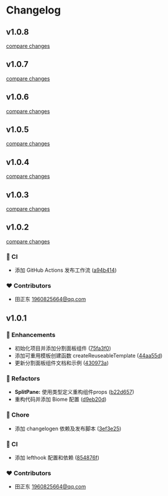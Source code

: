 # Changelog


## v1.0.8

[compare changes](https://github.com/eastgold15/vue-split-pane-v3/compare/v1.0.7...v1.0.8)

## v1.0.7

[compare changes](https://github.com/eastgold15/vue-split-pane-v3/compare/v1.0.6...v1.0.7)

## v1.0.6

[compare changes](https://github.com/eastgold15/vue-split-pane-v3/compare/v1.0.5...v1.0.6)

## v1.0.5

[compare changes](https://github.com/eastgold15/vue-split-pane-v3/compare/v1.0.4...v1.0.5)

## v1.0.4

[compare changes](https://github.com/eastgold15/vue-split-pane-v3/compare/v1.0.3...v1.0.4)

## v1.0.3

[compare changes](https://github.com/eastgold15/vue-split-pane-v3/compare/v1.0.2...v1.0.3)

## v1.0.2

[compare changes](https://github.com/eastgold15/vue-split-pane-v3/compare/v1.0.1...v1.0.2)

### 🤖 CI

- 添加 GitHub Actions 发布工作流 ([a94b414](https://github.com/eastgold15/vue-split-pane-v3/commit/a94b414))

### ❤️ Contributors

- 田正东 <1960825664@qq.com>

## v1.0.1


### 🚀 Enhancements

- 初始化项目并添加分割面板组件 ([75fa3f0](https://github.com/eastgold15/vue-split-pane-v3/commit/75fa3f0))
- 添加可重用模板创建函数 createReuseableTemplate ([44aa55d](https://github.com/eastgold15/vue-split-pane-v3/commit/44aa55d))
- 更新分割面板组件文档和示例 ([430973a](https://github.com/eastgold15/vue-split-pane-v3/commit/430973a))

### 💅 Refactors

- **SplitPane:** 使用类型定义重构组件props ([b22d657](https://github.com/eastgold15/vue-split-pane-v3/commit/b22d657))
- 重构代码并添加 Biome 配置 ([d9eb20d](https://github.com/eastgold15/vue-split-pane-v3/commit/d9eb20d))

### 🏡 Chore

- 添加 changelogen 依赖及发布脚本 ([3ef3e25](https://github.com/eastgold15/vue-split-pane-v3/commit/3ef3e25))

### 🤖 CI

- 添加 lefthook 配置和依赖 ([854876f](https://github.com/eastgold15/vue-split-pane-v3/commit/854876f))

### ❤️ Contributors

- 田正东 <1960825664@qq.com>

